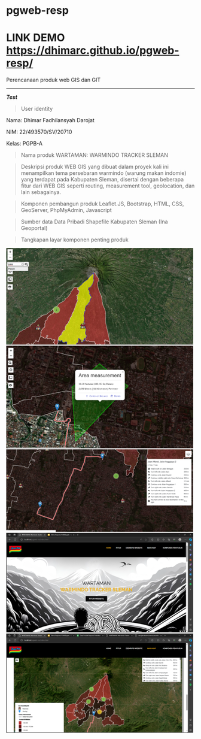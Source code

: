 # pgweb-resp

# LINK DEMO https://dhimarc.github.io/pgweb-resp/

Perencanaan produk web GIS dan GIT
___
***Test***
>User identity

Nama: Dhimar Fadhilansyah Darojat

NIM: 22/493570/SV/20710

Kelas: PGPB-A

>Nama produk 
WARTAMAN: WARMINDO TRACKER SLEMAN

>Deskripsi produk
WEB GIS yang dibuat dalam proyek kali ini menampilkan tema persebaran warmindo (warung makan indomie) yang terdapat pada Kabupaten Sleman, disertai dengan beberapa fitur dari WEB GIS seperti routing, measurement tool, geolocation, dan lain sebagainya.

>Komponen pembangun produk
Leaflet.JS, Bootstrap, HTML, CSS, GeoServer, PhpMyAdmin, Javascript

>Sumber data
Data Pribadi
Shapefile Kabupaten Sleman (Ina Geoportal)


>Tangkapan layar komponen penting produk
<img src="img/111.png" width="500">
<img src="img/3.png" width="500">
<img src="img/5.png" width="500">
<img src="img/6.png" width="500">
<img src="img/7.png" width="500">


